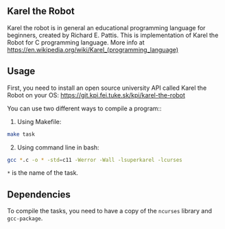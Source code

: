 ## Karel the Robot

Karel the robot is in general an educational programming language for beginners,
created by Richard E. Pattis. This is implementation of Karel the Robot for C
programming language. More info at https://en.wikipedia.org/wiki/Karel_(programming_language)


## Usage

First, you need to install an open source university API called Karel the Robot on your OS:
https://git.kpi.fei.tuke.sk/kpi/karel-the-robot

You can use two different ways to compile a program::
1. Using Makefile:
  ```bash
  make task
  ```
2. Using command line in bash:
  ```bash
  gcc *.c -o * -std=c11 -Werror -Wall -lsuperkarel -lcurses
  ```
`*` is the name of the task.

## Dependencies

To compile the tasks, you need to have a copy of the `ncurses` library and `gcc-package`.
